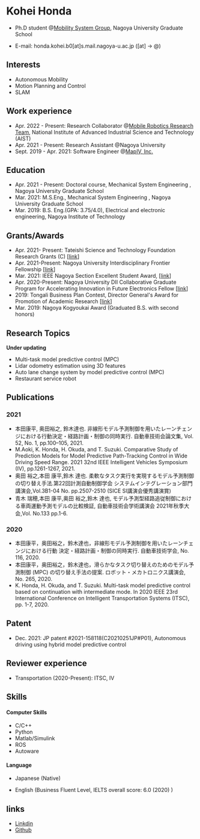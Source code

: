 # Kohei Honda

- Ph.D student @[Mobility System Group](https://www.suzlab.mae.nagoya-u.ac.jp/en/), Nagoya University Graduate School

- E-mail: honda.kohei.b0[at]s.mail.nagoya-u.ac.jp  ([at] -> @)

## Interests

- Autonomous Mobility
- Motion Planning and Control
- SLAM

## Work experience

- Apr. 2022 - Present: Research Collaborator @[Mobile Robotics Research Team](https://unit.aist.go.jp/hcmrc/mr-rt/contact.html), National Institute of Advanced Industrial Science and Technology (AIST)
- Apr. 2021 - Present: Research Assistant @Nagoya University
- Sept. 2019  - Apr. 2021: Software Engineer @[MapIV, Inc.](https://www.map4.jp/)

## Education

- Apr. 2021 - Present: Doctoral course, Mechanical System Engineering , Nagoya University Graduate School
- Mar. 2021: M.S.Eng., Mechanical System Engineering , Nagoya University Graduate School
- Mar. 2019: B.S. Eng.(GPA: 3.75/4.0), Electrical and electronic engineering, Nagoya Institute of Technology

## Grants/Awards

- Apr. 2021- Present: Tateishi Science and Technology Foundation Research Grants (C) [[link](https://www.tateisi-f.org/documents/engine/SearchList.php)]
- Apr. 2021-Present: Nagoya University Interdisciplinary Frontier Fellowship [[link](https://dec.nagoya-u.ac.jp/fellowship_information)]
- Mar. 2021: IEEE Nagoya Section Excellent Student Award, [[link](https://ieee-jp.org/section/nagoya/2021/03/20/2021%E5%B9%B4ieee%E5%90%8D%E5%8F%A4%E5%B1%8B%E6%94%AF%E9%83%A8%E5%9B%BD%E9%9A%9B%E4%BC%9A%E8%AD%B0%E7%A0%94%E7%A9%B6%E7%99%BA%E8%A1%A8%E8%B3%9E%E5%8F%97%E8%B3%9E%E8%80%85%E3%81%AE%E3%81%94%E5%A0%B1/)]
- Apr. 2020-Present: Nagoya University DII Collaborative Graduate Program for Accelerating Innovation in Future Electronics Fellow [[link](https://www.dii.engg.nagoya-u.ac.jp/)]
- 2019: Tongali Business Plan Contest, Director General's Award for Promotion of Academic Research [[link](https://tongali.net/biz-contest2019/)]
- Mar. 2019: Nagoya Kogyoukai Award (Graduated B.S. with second honors)

## Research Topics

**Under updating**

- Multi-task model predictive control (MPC)
- Lidar odometry estimation using 3D features
- Auto lane change system by model predictive control (MPC)
- Restaurant service robot
  

## Publications

### 2021

- 本田康平, 奥田裕之, 鈴木達也. 非線形モデル予測制御を用いたレーンチェンジにおける行動決定・経路計画・制御の同時実行. 自動車技術会論文集, Vol. 52, No. 1, pp.100–105, 2021.
- M.Aoki, K. Honda, H. Okuda, and T. Suzuki. Comparative Study of Prediction Models for Model Predictive Path-Tracking Control in Wide Driving Speed Range. 2021 32nd IEEE Intelligent Vehicles Symposium (IV), pp.1261-1267, 2021.
- 奥田 裕之,本田 康平,鈴木 達也. 柔軟なタスク実行を実現するモデル予測制御の切り替え手法.第22回計測自動制御学会 システムインテグレーション部門講演会,Vol.3B1-04 No. pp.2507-2510 (SICE SI講演会優秀講演賞)
- 青木 瑞穂,本田 康平,奥田 裕之,鈴木 達也, モデル予測型経路追従制御における車両運動予測モデルの比較検証, 自動車技術会学術講演会 2021年秋季大会,Vol. No.133 pp.1-6.

### 2020

- 本田康平，奥田裕之，鈴木達也，非線形モデル予測制御を用いたレーンチェンジにおける行動 決定・経路計画・制御の同時実行. 自動車技術学会, No. 116, 2020.
- 本田康平，奥田裕之，鈴木達也，滑らかなタスク切り替えのためのモデル予測制御 (MPC) の切り替え手法の提案. ロボット・メカトロニクス講演会, No. 265, 2020.
- K. Honda, H. Okuda, and T. Suzuki. Multi-task model predictive control based on continuation with intermediate mode. In 2020 IEEE 23rd International Conference on Intelligent Transportation Systems (ITSC), pp. 1-7, 2020.

## Patent

- Dec. 2021: JP patent #2021-158118(C20210251JP#P01), Autonomous driving using hybrid model predictive control 

## Reviewer experience

- Transportation (2020-Present): ITSC, IV


## Skills

#### Computer Skills

- C/C++
- Python
- Matlab/Simulink
- ROS
- Autoware

#### Language

- Japanese (Native)

- English (Business Fluent Level, IELTS overall score: 6.0 (2020) )



## links

- [Linkdin](https://www.linkedin.com/in/kohei-honda-a527b8190/)
- [Github](https://github.com/kohonda)
